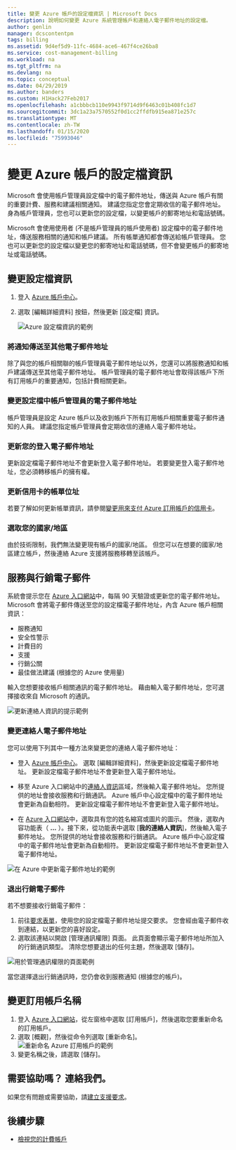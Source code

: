 ```yaml
---
title: 變更 Azure 帳戶的設定檔資訊 | Microsoft Docs
description: 說明如何變更 Azure 系統管理帳戶和連絡人電子郵件地址的設定檔。
author: genlin
manager: dcscontentpm
tags: billing
ms.assetid: 9d4ef5d9-11fc-4684-ace6-467f4ce26ba8
ms.service: cost-management-billing
ms.workload: na
ms.tgt_pltfrm: na
ms.devlang: na
ms.topic: conceptual
ms.date: 04/29/2019
ms.author: banders
ms.custom: H1Hack27Feb2017
ms.openlocfilehash: a1cbbbcb110e9943f9714d9f6463c01b408fc1d7
ms.sourcegitcommit: 3dc1a23a7570552f0d1cc2ffdfb915ea871e257c
ms.translationtype: MT
ms.contentlocale: zh-TW
ms.lasthandoff: 01/15/2020
ms.locfileid: "75993046"
---
```

# <a name="change-the-profile-information-for-your-azure-account"></a>變更 Azure 帳戶的設定檔資訊

Microsoft 會使用帳戶管理員設定檔中的電子郵件地址，傳送與 Azure 帳戶有關的重要計費、服務和建議相關通知。 建議您指定您會定期收信的電子郵件地址。 身為帳戶管理員，您也可以更新您的設定檔，以變更帳戶的郵寄地址和電話號碼。

Microsoft 會使用使用者 (不是帳戶管理員的帳戶使用者) 設定檔中的電子郵件地址，傳送服務相關的通知和帳戶建議。 所有帳單通知都會傳送給帳戶管理員。 您也可以更新您的設定檔以變更您的郵寄地址和電話號碼，但不會變更帳戶的郵寄地址或電話號碼。

## <a name="change-your-profile-information"></a>變更設定檔資訊

1. 登入 [Azure 帳戶中心](https://account.azure.com/subscriptions)。
1. 選取 [編輯詳細資料] 按鈕，然後更新 [設定檔] 資訊。

   ![Azure 設定檔資訊的範例](./media/change-azure-account-profile/profile.png)

### <a name="send-notifications-to-an-additional-email-address"></a>將通知傳送至其他電子郵件地址

除了與您的帳戶相關聯的帳戶管理員電子郵件地址以外，您還可以將服務通知和帳戶建議傳送至其他電子郵件地址。 帳戶管理員的電子郵件地址會取得該帳戶下所有訂用帳戶的重要通知，包括計費相關更新。

### <a name="change-the-account-administrators-email-address-in-your-profile"></a>變更設定檔中帳戶管理員的電子郵件地址

帳戶管理員是設定 Azure 帳戶以及收到帳戶下所有訂用帳戶相關重要電子郵件通知的人員。 建議您指定帳戶管理員會定期收信的連絡人電子郵件地址。

### <a name="update-your-sign-in-email-address"></a>更新您的登入電子郵件地址

更新設定檔電子郵件地址不會更新登入電子郵件地址。 若要變更登入電子郵件地址，您必須轉移帳戶的擁有權。

### <a name="update-the-billing-address-for-your-credit-card"></a>更新信用卡的帳單位址

若要了解如何更新帳單資訊，請參閱[變更用來支付 Azure 訂用帳戶的信用卡](change-credit-card.md)。

### <a name="update-your-countryregion"></a>選取您的國家/地區

由於技術限制，我們無法變更現有帳戶的國家/地區。 但您可以在想要的國家/地區建立帳戶，然後連絡 Azure 支援將服務移轉至該帳戶。

## <a name="service-and-marketing-emails"></a>服務與行銷電子郵件

系統會提示您在 [Azure 入口網站](https://portal.azure.com)中，每隔 90 天驗證或更新您的電子郵件地址。 Microsoft 會將電子郵件傳送至您的設定檔電子郵件地址，內含 Azure 帳戶相關資訊：

- 服務通知
- 安全性警示
- 計費目的
- 支援
- 行銷公關
- 最佳做法建議 (根據您的 Azure 使用量)

輸入您想要接收帳戶相關通訊的電子郵件地址。 藉由輸入電子郵件地址，您可選擇接收來自 Microsoft 的通訊。

![更新連絡人資訊的提示範例](./media/change-azure-account-profile/update-contact-information.png)

### <a name="change-your-contact-email-address"></a>變更連絡人電子郵件地址

您可以使用下列其中一種方法來變更您的連絡人電子郵件地址：

* 登入 [Azure 帳戶中心](https://account.azure.com/subscriptions)。 選取 [編輯詳細資料]，然後更新設定檔電子郵件地址。 更新設定檔電子郵件地址不會更新登入電子郵件地址。

* 移至 Azure 入口網站中的[連絡人資訊](https://portal.azure.com/#blade/HubsExtension/ContactInfoBlade)區域，然後輸入電子郵件地址。 您所提供的地址會接收服務和行銷通訊。 Azure 帳戶中心設定檔中的電子郵件地址會更新為自動相符。 更新設定檔電子郵件地址不會更新登入電子郵件地址。

* 在 [Azure 入口網站](https://portal.azure.com/#blade/HubsExtension/ContactInfoBlade)中，選取具有您的姓名縮寫或圖片的圖示。 然後，選取內容功能表（ **...** ）。接下來，從功能表中選取 [**我的連絡人資訊**]，然後輸入電子郵件地址。 您所提供的地址會接收服務和行銷通訊。 Azure 帳戶中心設定檔中的電子郵件地址會更新為自動相符。 更新設定檔電子郵件地址不會更新登入電子郵件地址。

![在 Azure 中更新電子郵件地址的範例](./media/change-azure-account-profile/azure-contact-information.png)

### <a name="opt-out-of-marketing-emails"></a>退出行銷電子郵件

若不想要接收行銷電子郵件：

1. 前往[要求表單](https://account.microsoft.com/profile/permissions-link-request)，使用您的設定檔電子郵件地址提交要求。 您會經由電子郵件收到連結，以更新您的喜好設定。
2. 選取該連結以開啟 [管理通訊權限] 頁面。 此頁面會顯示電子郵件地址所加入的行銷通訊類型。 清除您想要退出的任何主題，然後選取 [儲存]。

![用於管理通訊權限的頁面範例](./media/change-azure-account-profile/manage-communication-permissions.png)

當您選擇退出行銷通訊時，您仍會收到服務通知 (根據您的帳戶)。

## <a name="change-the-subscription-name"></a>變更訂用帳戶名稱

1. 登入 [Azure 入口網站](https://portal.azure.com)，從左窗格中選取 [訂用帳戶]，然後選取您要重新命名的訂用帳戶。
1. 選取 [概觀]，然後從命令列選取 [重新命名]。
    ![重新命名 Azure 訂用帳戶的範例](./media/change-azure-account-profile/rename-sub.png)
1. 變更名稱之後，請選取 [儲存]。

## <a name="need-help-contact-us"></a>需要協助嗎？ 連絡我們。

如果您有問題或需要協助，請[建立支援要求](https://go.microsoft.com/fwlink/?linkid=2083458)。

## <a name="next-steps"></a>後續步驟
- [檢視您的計費帳戶](view-all-accounts.md)
